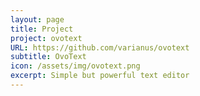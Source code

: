 ```yaml
---
layout: page
title: Project
project: ovotext
URL: https://github.com/varianus/ovotext
subtitle: OvoText
icon: /assets/img/ovotext.png
excerpt: Simple but powerful text editor
---
```


